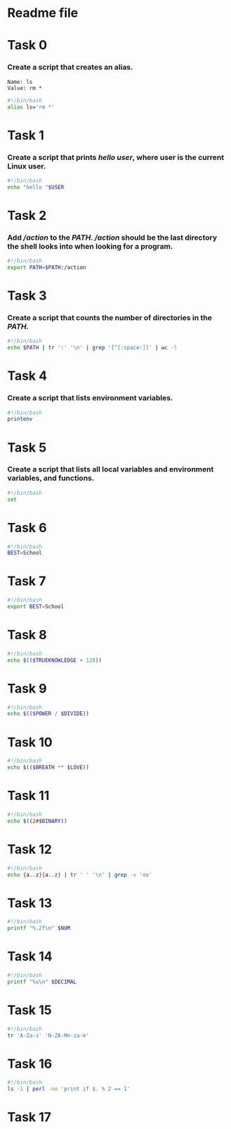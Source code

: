 # Readme file

# Task 0

<h3>Create a script that creates an alias.</h3>

`Name: ls`<br>
`Value: rm *`

```bash
#!/bin/bash
alias ls='rm *'
```

# Task 1

<h3>Create a script that prints <em>hello user</em>, where user is the current Linux user.</h3>

```bash
#!/bin/bash
echo "hello "$USER
```

# Task 2

<h3>Add <em>/action</em> to the <em>PATH. /action</em> should be the last directory the shell looks into when looking for a program.</h3>

```bash
#!/bin/bash
export PATH=$PATH:/action
```

# Task 3

<h3>Create a script that counts the number of directories in the <em>PATH.</em></h3>

```bash
#!/bin/bash
echo $PATH | tr ':' '\n' | grep '[^[:space:]]' | wc -l
```

# Task 4

<h3>Create a script that lists environment variables.</h3>

```bash
#!/bin/bash
printenv
```

# Task 5

<h3>Create a script that lists all local variables and environment variables, and functions.</h3>

```bash
#!/bin/bash
set
```

# Task 6

```bash
#!/bin/bash
BEST=School
```

# Task 7

```bash
#!/bin/bash
export BEST=School
```

# Task 8

```bash
#!/bin/bash
echo $(($TRUEKNOWLEDGE + 128))
```

# Task 9

```bash
#!/bin/bash
echo $(($POWER / $DIVIDE))
```

# Task 10

```bash
#!/bin/bash
echo $(($BREATH ** $LOVE))
```

# Task 11

```bash
#!/bin/bash
echo $((2#$BINARY))
```

# Task 12

```bash
#!/bin/bash
echo {a..z}{a..z} | tr ' ' '\n' | grep -v 'oo'
```

# Task 13

```bash
#!/bin/bash
printf "%.2f\n" $NUM
```

# Task 14

```bash
#!/bin/bash
printf "%x\n" $DECIMAL
```

# Task 15

```bash
#!/bin/bash
tr 'A-Za-z' 'N-ZA-Mn-za-m'
```

# Task 16

```bash
#!/bin/bash
ls -1 | perl -ne 'print if $. % 2 == 1'
```

# Task 17

```bash
```
